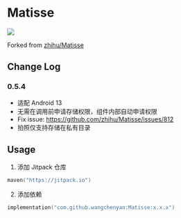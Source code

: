 # Matisse

[![](https://jitpack.io/v/wangchenyan/Matisse.svg)](https://jitpack.io/#wangchenyan/Matisse)

Forked from [zhihu/Matisse](https://github.com/zhihu/Matisse)

## Change Log

### 0.5.4

- 适配 Android 13
- 无需在调用前申请存储权限，组件内部自动申请权限
- Fix issue: https://github.com/zhihu/Matisse/issues/812
- 拍照仅支持存储在私有目录

## Usage

1. 添加 Jitpack 仓库

```kotlin
maven("https://jitpack.io")
```

2. 添加依赖

```kotlin
implementation("com.github.wangchenyan:Matisse:x.x.x")
```